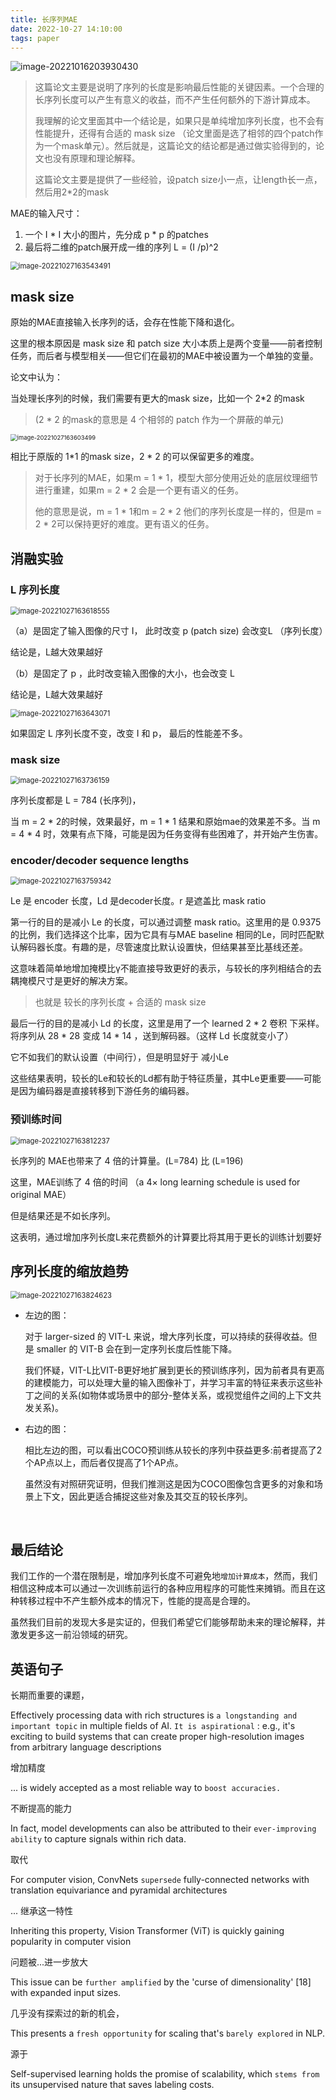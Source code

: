 ```yaml
---
title: 长序列MAE
date: 2022-10-27 14:10:00
tags: paper
---
```




![image-20221016203930430](https://gcore.jsdelivr.net/gh/laptype/cloud@main/img/%E6%96%B0%E5%BB%BA%20Markdown_img/16-35-337-image-20221016203930430-71.png)



> 这篇论文主要是说明了序列的长度是影响最后性能的关键因素。一个合理的长序列长度可以产生有意义的收益，而不产生任何额外的下游计算成本。
>
> 
>
> 我理解的论文里面其中一个结论是，如果只是单纯增加序列长度，也不会有性能提升，还得有合适的 mask size （论文里面是选了相邻的四个patch作为一个mask单元）。然后就是，这篇论文的结论都是通过做实验得到的，论文也没有原理和理论解释。
>
> 
>
> 这篇论文主要是提供了一些经验，设patch size小一点，让length长一点，然后用2*2的mask





MAE的输入尺寸：

1. 一个 I * I 大小的图片，先分成 p * p 的patches
2. 最后将二维的patch展开成一维的序列 L = (I /p)^2



<img src="https://gcore.jsdelivr.net/gh/laptype/cloud@main/img/%E6%96%B0%E5%BB%BA%20Markdown_img/16-38-856-image-20221027163543491-4d.png" alt="image-20221027163543491" style="zoom:80%;" />

## mask size

原始的MAE直接输入长序列的话，会存在性能下降和退化。

这里的根本原因是 mask size 和 patch size 大小本质上是两个变量——前者控制任务，而后者与模型相关——但它们在最初的MAE中被设置为一个单独的变量。



论文中认为：

当处理长序列的时候，我们需要有更大的mask size，比如一个 2*2 的mask 

> (2 * 2 的mask的意思是 4 个相邻的 patch 作为一个屏蔽的单元)

<img src="https://gcore.jsdelivr.net/gh/laptype/cloud@main/img/%E6%96%B0%E5%BB%BA%20Markdown_img/16-38-856-image-20221027163603499-1a.png" alt="image-20221027163603499" style="zoom:67%;" />

相比于原版的 1*1 的mask size，2 * 2 的可以保留更多的难度。

> 对于长序列的MAE，如果m = 1 * 1，模型大部分使用近处的底层纹理细节进行重建，如果m = 2 * 2 会是一个更有语义的任务。
>
> 他的意思是说，m = 1 * 1和m = 2 * 2 他们的序列长度是一样的，但是m = 2 * 2可以保持更好的难度。更有语义的任务。



## 消融实验

### L 序列长度

<img src="https://gcore.jsdelivr.net/gh/laptype/cloud@main/img/%E6%96%B0%E5%BB%BA%20Markdown_img/16-38-856-image-20221027163618555-ae.png" alt="image-20221027163618555" style="zoom:80%;" />

（a）是固定了输入图像的尺寸 I， 此时改变 p (patch size) 会改变L （序列长度）

结论是，L越大效果越好

（b）是固定了 p ，此时改变输入图像的大小，也会改变 L 

结论是，L越大效果越好



<img src="https://gcore.jsdelivr.net/gh/laptype/cloud@main/img/%E6%96%B0%E5%BB%BA%20Markdown_img/16-38-856-image-20221027163643071-de.png" alt="image-20221027163643071" style="zoom:80%;" />

如果固定 L 序列长度不变，改变 I 和 p， 最后的性能差不多。



### mask size

<img src="https://gcore.jsdelivr.net/gh/laptype/cloud@main/img/%E6%96%B0%E5%BB%BA%20Markdown_img/16-38-856-image-20221027163736159-0c.png" alt="image-20221027163736159" style="zoom:80%;" />

序列长度都是 L = 784 (长序列)，

当 m = 2 * 2的时候，效果最好，m =  1 * 1 结果和原始mae的效果差不多。当 m =  4 * 4 时，效果有点下降，可能是因为任务变得有些困难了，并开始产生伤害。 



### encoder/decoder sequence lengths

<img src="https://gcore.jsdelivr.net/gh/laptype/cloud@main/img/%E6%96%B0%E5%BB%BA%20Markdown_img/16-38-856-image-20221027163759342-5e.png" alt="image-20221027163759342" style="zoom:80%;" />

Le 是 encoder 长度，Ld 是decoder长度。r 是遮盖比 mask ratio



第一行的目的是减小 Le 的长度，可以通过调整 mask ratio。这里用的是 0.9375 的比例，我们选择这个比率，因为它具有与MAE baseline 相同的Le，同时匹配默认解码器长度。有趣的是，尽管速度比默认设置快，但结果甚至比基线还差。

这意味着简单地增加掩模比γ不能直接导致更好的表示，与较长的序列相结合的去耦掩模尺寸是更好的解决方案。

> 也就是 较长的序列长度 + 合适的 mask size

最后一行的目的是减小 Ld 的长度，这里是用了一个 learned 2 * 2 卷积 下采样。将序列从 28 * 28 变成 14 * 14 ，送到解码器。（这样 Ld 长度就变小了）

它不如我们的默认设置（中间行），但是明显好于 减小Le



这些结果表明，较长的Le和较长的Ld都有助于特征质量，其中Le更重要——可能是因为编码器是直接转移到下游任务的编码器。





### 预训练时间

<img src="https://gcore.jsdelivr.net/gh/laptype/cloud@main/img/%E6%96%B0%E5%BB%BA%20Markdown_img/16-38-857-image-20221027163812237-68.png" alt="image-20221027163812237" style="zoom:80%;" />

长序列的 MAE也带来了 4 倍的计算量。(L=784) 比 (L=196)

这里，MAE训练了 4 倍的时间 （a 4× long learning schedule is used for original MAE）

但是结果还是不如长序列。

这表明，通过增加序列长度L来花费额外的计算要比将其用于更长的训练计划要好



## 序列长度的缩放趋势

<img src="https://gcore.jsdelivr.net/gh/laptype/cloud@main/img/%E6%96%B0%E5%BB%BA%20Markdown_img/16-38-857-image-20221027163824623-df.png" alt="image-20221027163824623" style="zoom:80%;" />



- 左边的图：

  对于 larger-sized 的 VIT-L 来说，增大序列长度，可以持续的获得收益。但是 smaller 的 VIT-B 会在到一定序列长度后性能下降。

  

  我们怀疑，VIT-L比VIT-B更好地扩展到更长的预训练序列，因为前者具有更高的建模能力，可以处理大量的输入图像补丁，并学习丰富的特征来表示这些补丁之间的关系(如物体或场景中的部分-整体关系，或视觉组件之间的上下文共发关系)。



- 右边的图：

  相比左边的图，可以看出COCO预训练从较长的序列中获益更多:前者提高了2个AP点以上，而后者仅提高了1个AP点。

  虽然没有对照研究证明，但我们推测这是因为COCO图像包含更多的对象和场景上下文，因此更适合捕捉这些对象及其交互的较长序列。

​	





## 最后结论

我们工作的一个潜在限制是，增加序列长度不可避免地`增加计算成本`，然而，我们相信这种成本可以通过一次训练前运行的各种应用程序的可能性来摊销。而且在这种转移过程中不产生额外成本的情况下，性能的提高是合理的。



虽然我们目前的发现大多是实证的，但我们希望它们能够帮助未来的理论解释，并激发更多这一前沿领域的研究。





## 英语句子

长期而重要的课题，

Effectively processing data with rich structures is `a longstanding and important topic` in multiple fields of AI. `It is aspirational` : e.g., it's exciting to build systems that can create proper high-resolution images from arbitrary language descriptions



增加精度

... is widely accepted as a most reliable way to `boost accuracies.`



不断提高的能力

In fact, model developments can also be attributed to their `ever-improving ability` to capture signals within rich data.



取代

For computer vision, ConvNets `supersede` fully-connected networks with translation equivariance and pyramidal architectures



... 继承这一特性

Inheriting this property, Vision Transformer (ViT) is quickly gaining popularity in computer vision



问题被...进一步放大

This issue can be `further amplified` by the 'curse of dimensionality' [18] with expanded input sizes.



几乎没有探索过的新的机会，

This presents a `fresh opportunity` for scaling that's `barely explored` in NLP.



源于

Self-supervised learning holds the promise of scalability, which `stems from` its unsupervised nature that saves labeling costs.

